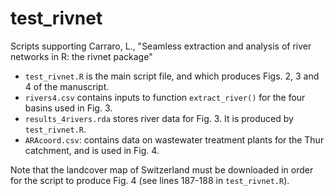 # test_rivnet

Scripts supporting Carraro, L., "Seamless extraction and analysis of river networks in R:  the rivnet package"

 - `test_rivnet.R` is the main script file, and which produces Figs. 2, 3 and 4 of the manuscript.
 - `rivers4.csv` contains inputs to function `extract_river()` for the four basins used in Fig. 3.
 - `results_4rivers.rda` stores river data for Fig. 3. It is produced by `test_rivnet.R`.
 - `ARAcoord.csv`: contains data on wastewater treatment plants for the Thur catchment, and is used in Fig. 4.
 
 Note that the landcover map of Switzerland must be downloaded in order for the script to produce Fig. 4 (see lines 187-188 in `test_rivnet.R`).
